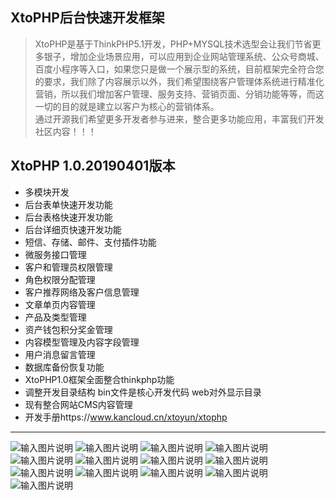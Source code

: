 ## XtoPHP后台快速开发框架
> XtoPHP是基于ThinkPHP5.1开发，PHP+MYSQL技术选型会让我们节省更多银子，增加企业场景应用，可以应用到企业网站管理系统、公众号商城、百度小程序等入口，如果您只是做一个展示型的系统，目前框架完全符合您的要求，我们除了内容展示以外，我们希望围绕客户管理体系统进行精准化营销，所以我们增加客户管理、服务支持、营销页面、分销功能等等，而这一切的目的就是建立以客户为核心的营销体系。<br>
> 通过开源我们希望更多开发者参与进来，整合更多功能应用，丰富我们开发社区内容！！！
## XtoPHP 1.0.20190401版本
* 多模块开发
* 后台表单快速开发功能
* 后台表格快速开发功能
* 后台详细页快速开发功能
* 短信、存储、邮件、支付插件功能
* 微服务接口管理
* 客户和管理员权限管理
* 角色权限分配管理
* 客户推荐网络及客户信息管理
* 文章单页内容管理
* 产品及类型管理
* 资产钱包积分奖金管理
* 内容模型管理及内容字段管理
* 用户消息留言管理
* 数据库备份恢复功能
* XtoPHP1.0框架全面整合thinkphp功能
* 调整开发目录结构
	bin文件是核心开发代码
	web对外显示目录
* 现有整合网站CMS内容管理
* 开发手册https://www.kancloud.cn/xtoyun/xtophp
----------
![输入图片说明](https://images.gitee.com/uploads/images/2019/0402/110930_8a0a7b4b_1558522.png "11.png")
![输入图片说明](https://images.gitee.com/uploads/images/2019/0402/111106_579d84e6_1558522.png "22.png")
![输入图片说明](https://images.gitee.com/uploads/images/2019/0402/111116_0cc45316_1558522.png "33.png")
![输入图片说明](https://images.gitee.com/uploads/images/2019/0402/111127_5f726b86_1558522.png "44.png")
![输入图片说明](https://images.gitee.com/uploads/images/2019/0402/111136_5a449e02_1558522.png "55.png")
![输入图片说明](https://images.gitee.com/uploads/images/2019/0402/111144_95f5b952_1558522.png "66.png")
![输入图片说明](https://images.gitee.com/uploads/images/2019/0402/111205_2658b84d_1558522.png "77.png")
![输入图片说明](https://images.gitee.com/uploads/images/2019/0402/111230_c729a40d_1558522.png "88.png")
![输入图片说明](https://images.gitee.com/uploads/images/2019/0402/111249_4d12f04b_1558522.png "01.png")
![输入图片说明](https://images.gitee.com/uploads/images/2019/0402/111300_24019070_1558522.png "a1.png")
![输入图片说明](https://images.gitee.com/uploads/images/2019/0402/111311_77be0d92_1558522.png "a3.png")
![输入图片说明](https://images.gitee.com/uploads/images/2019/0402/111322_a9d173aa_1558522.png "a4.png")
![输入图片说明](https://images.gitee.com/uploads/images/2019/0402/111332_76e7791f_1558522.png "a5.png")